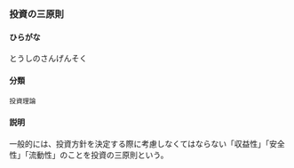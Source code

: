 <div style="display:none;">

## [あ行](securities-terms?id=あ行)
## [か行](securities-terms?id=か行)
## [さ行](securities-terms?id=さ行)
## [た行](securities-terms?id=た行)

</div>

### 投資の三原則

#### ひらがな

とうしのさんげんそく

#### 分類

`投資理論`

#### 説明

一般的には、投資方針を決定する際に考慮しなくてはならない「収益性」「安全性」「流動性」のことを投資の三原則という。

<div style="display:none;">

## [な行](securities-terms?id=な行)
## [は行](securities-terms?id=は行)
## [ま行](securities-terms?id=ま行)
## [や行](securities-terms?id=や行)
## [ら行](securities-terms?id=ら行)
## [わ行](securities-terms?id=わ行)
## [英数字・記号](securities-terms?id=英数字・記号)

</div>

